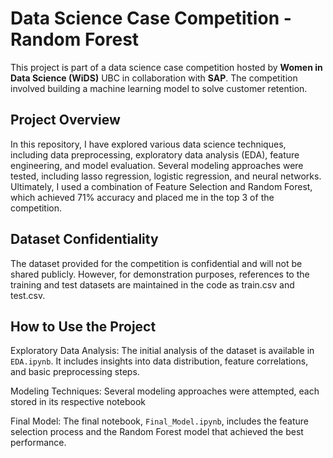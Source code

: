 # Data Science Case Competition - Random Forest

This project is part of a data science case competition hosted by **Women in Data Science (WiDS)** UBC in collaboration with **SAP**. The competition involved building a machine learning model to solve customer retention.

## Project Overview

In this repository, I have explored various data science techniques, including data preprocessing, exploratory data analysis (EDA), feature engineering, and model evaluation. Several modeling approaches were tested, including lasso regression, logistic regression, and neural networks. Ultimately, I used a combination of Feature Selection and Random Forest, which achieved 71% accuracy and placed me in the top 3 of the competition.

## Dataset Confidentiality

The dataset provided for the competition is confidential and will not be shared publicly. However, for demonstration purposes, references to the training and test datasets are maintained in the code as train.csv and test.csv.

## How to Use the Project

Exploratory Data Analysis: The initial analysis of the dataset is available in `EDA.ipynb`. It includes insights into data distribution, feature correlations, and basic preprocessing steps.

Modeling Techniques: Several modeling approaches were attempted, each stored in its respective notebook

Final Model: The final notebook, `Final_Model.ipynb`, includes the feature selection process and the Random Forest model that achieved the best performance.
